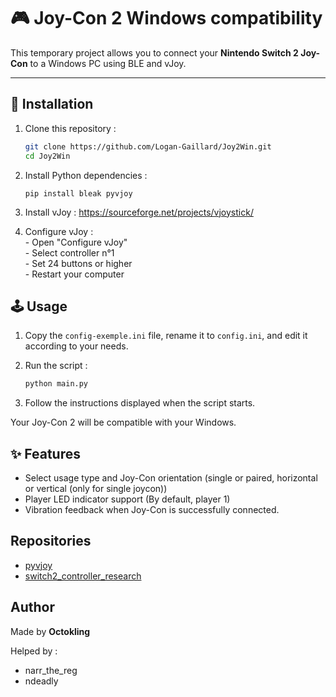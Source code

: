 # 🎮 Joy-Con 2 Windows compatibility

This temporary project allows you to connect your **Nintendo Switch 2 Joy-Con** to a Windows PC using BLE and vJoy.

---

## 🚀 Installation

1. Clone this repository :
   ```bash
   git clone https://github.com/Logan-Gaillard/Joy2Win.git
   cd Joy2Win
   ```

2. Install Python dependencies :
    ```
    pip install bleak pyvjoy
    ```

4.  Install vJoy :
    https://sourceforge.net/projects/vjoystick/

5. Configure vJoy :  
        - Open "Configure vJoy"  
        - Select controller n°1  
        - Set 24 buttons or higher  
        - Restart your computer  

## 🕹️ Usage

1. Copy the `config-exemple.ini` file, rename it to `config.ini`, and edit it according to your needs.

2. Run the script :
    ```bash
    python main.py
    ```

3. Follow the instructions displayed when the script starts.

Your Joy-Con 2 will be compatible with your Windows.

## ✨ Features

- Select usage type and Joy-Con orientation (single or paired, horizontal or vertical (only for single joycon))
- Player LED indicator support (By default, player 1)
- Vibration feedback when Joy-Con is successfully connected.

## Repositories
- [pyvjoy](https://github.com/tidzo/pyvjoy)
- [switch2_controller_research](https://github.com/ndeadly/switch2_controller_research)

## Author
Made by **Octokling**

Helped by :  
- narr_the_reg
- ndeadly